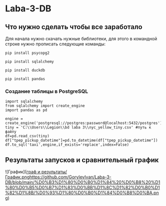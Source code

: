 # Laba-3-DB
## Что нужно сделать чтобы все заработало
Для начала нужно скачать нужные библиотеки,
для этого в командной строке нужно прописать следующие команды:
```
pip install psycopg2
```
```
pip install sqlalchemy
```
```
pip install duckdb
```
```
pip install pandas
```
### Создание таблицы в PostgreSQL
```
import sqlalchemy
from sqlalchemy import create_engine
import pandas as pd

engine = create_engine('postgresql://postgres:password@localhost:5432/postgres')
tiny = 'C:\\Users\\Legion\\bd laba 3\\nyc_yellow_tiny.csv' #путь к файлу
df=pd.read_csv(tiny)
df["tpep_pickup_datetime"]=pd.to_datetime(df["tpep_pickup_datetime"])
df.to_sql('taxi',engine,if_exists='replace',index=False)
```
## Результаты запусков и сравнительный график
![График]([граф и результаты/График.png](https://github.com/GorylevIvan/Laba-3-DB/blob/main/%D0%B3%D1%80%D0%B0%D1%84%20%D0%B8%20%D1%80%D0%B5%D0%B7%D1%83%D0%BB%D1%8C%D1%82%D0%B0%D1%82%D1%8B/%D0%93%D1%80%D0%B0%D1%84%D0%B8%D0%BA.png)https://github.com/GorylevIvan/Laba-3-DB/blob/main/%D0%B3%D1%80%D0%B0%D1%84%20%D0%B8%20%D1%80%D0%B5%D0%B7%D1%83%D0%BB%D1%8C%D1%82%D0%B0%D1%82%D1%8B/%D0%93%D1%80%D0%B0%D1%84%D0%B8%D0%BA.png)
